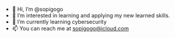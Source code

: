 - 👋 Hi, I’m @sopigogo
- 👀 I’m interested in learning and applying my new learned skills. 
- 🌱 I’m currently learning cybersecurity 
- 📫 You can reach me at sopigogo@icloud.com

<!---
sopigogo/sopigogo is a ✨ special ✨ repository because its `README.md` (this file) appears on your GitHub profile.
You can click the Preview link to take a look at your changes.
--->
